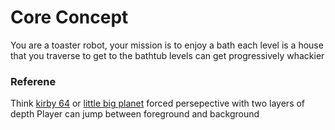 # Core Concept
  You are a toaster robot, your mission is to enjoy a bath
  each level is a house that you traverse to get to the bathtub
  levels can get progressively whackier

### Referene
  Think [kirby 64](https://en.wikipedia.org/wiki/Kirby_64:_The_Crystal_Shards) or [little big planet](https://en.wikipedia.org/wiki/LittleBigPlanet) forced persepective with two layers of depth
  Player can jump between foreground and background